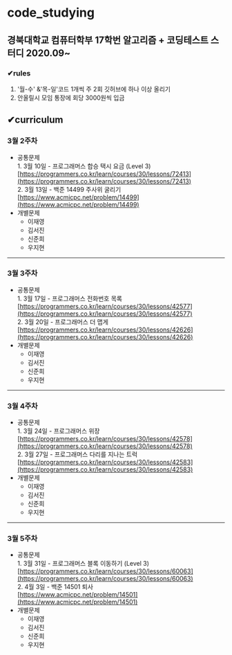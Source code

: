 # code_studying
## 경북대학교 컴퓨터학부 17학번 알고리즘 + 코딩테스트 스터디 2020.09~
### ✔rules
  1. '월-수' &'목-일'코드 1개씩 주 2회 깃허브에 하나 이상 올리기
  2. 안올릴시 모임 통장에 회당 3000원씩 입금   
## ✔curriculum

### 3월 2주차

- 공통문제   
    1\. 3월 10일 - 프로그래머스 합승 택시 요금 (Level 3)   
    [https://programmers.co.kr/learn/courses/30/lessons/72413](https://programmers.co.kr/learn/courses/30/lessons/72413)   
    2\. 3월 13일 - 백준 14499 주사위 굴리기   
    [https://www.acmicpc.net/problem/14499](https://www.acmicpc.net/problem/14499)   
- 개별문제
    - 이재영
    - 김서진
    - 신준희
    - 우지현

---

### 3월 3주차

- 공통문제   
    1\. 3월 17일 - 프로그래머스 전화번호 목록   
    [https://programmers.co.kr/learn/courses/30/lessons/42577](https://programmers.co.kr/learn/courses/30/lessons/42577)   
    2\. 3월 20일 - 프로그래머스 더 맵게    [https://programmers.co.kr/learn/courses/30/lessons/42626](https://programmers.co.kr/learn/courses/30/lessons/42626)   
- 개별문제
    - 이재영
    - 김서진
    - 신준희
    - 우지현

---

### 3월 4주차

- 공통문제   
    1\. 3월 24일 - 프로그래머스 위장 [https://programmers.co.kr/learn/courses/30/lessons/42578](https://programmers.co.kr/learn/courses/30/lessons/42578)   
    2\. 3월 27일 - 프로그래머스 다리를 지나는 트럭   
    [https://programmers.co.kr/learn/courses/30/lessons/42583](https://programmers.co.kr/learn/courses/30/lessons/42583)   
- 개별문제
    - 이재영
    - 김서진
    - 신준희
    - 우지현

---

### 3월 5주차

- 공통문제   
    1\. 3월 31일 - 프로그래머스 블록 이동하기 (Level 3)   
    [https://programmers.co.kr/learn/courses/30/lessons/60063](https://programmers.co.kr/learn/courses/30/lessons/60063)   
    2\. 4월 3일 - 백준 14501 퇴사   
    [https://www.acmicpc.net/problem/14501](https://www.acmicpc.net/problem/14501)   
- 개별문제 
    - 이재영
    - 김서진
    - 신준희
    - 우지현
